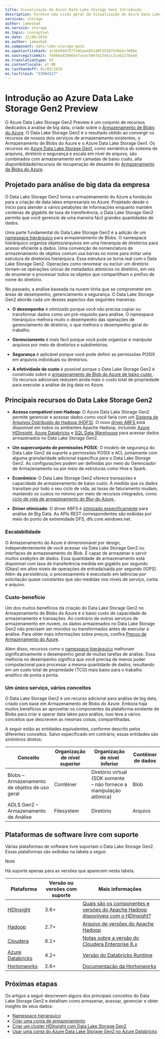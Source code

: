```yaml
---
title: Visualização do Azure Data Lake Storage Gen2 Introdução
description: Fornece uma visão geral da Visualização do Azure Data Lake Storage Gen2
services: storage
author: jamesbak
ms.service: storage
ms.topic: conceptual
ms.date: 12/06/2018
ms.author: jamesbak
ms.component: data-lake-storage-gen2
ms.openlocfilehash: ac36499475ffe02ae4d5140f35507530e6cf089e
ms.sourcegitcommit: fd488a828465e7acec50e7a134e1c2cab117bee8
ms.translationtype: HT
ms.contentlocale: pt-BR
ms.lasthandoff: 01/03/2019
ms.locfileid: "53994327"
---
```

# <a name="introduction-to-azure-data-lake-storage-gen2-preview"></a>Introdução ao Azure Data Lake Storage Gen2 Preview

O Azure Data Lake Storage Gen2 Preview é um conjunto de recursos dedicados à análise de big data, criado sobre o [Armazenamento de Blobs do Azure](storage-blobs-introduction.md). O Data Lake Storage Gen2 é o resultado obtido ao convergir os recursos de nossos dois serviços de armazenamento existentes, o Armazenamento de Blobs do Azure e o Azure Data Lake Storage Gen1. Os recursos do [Azure Data Lake Storage Gen1](https://docs.microsoft.com/azure/data-lake-store/index), como semântica do sistema de arquivos, diretório e segurança e escala em nível de arquivo, são combinados com armazenamento em camadas de baixo custo, alta disponibilidade/recursos de recuperação de desastre do [Armazenamento de Blobs do Azure](storage-blobs-introduction.md).

## <a name="designed-for-enterprise-big-data-analytics"></a>Projetado para análise de big data da empresa

O Data Lake Storage Gen2 torna o armazenamento do Azure a fundação para a criação de data lakes empresariais no Azure. Projetado desde o início para atender a vários petabytes de informações enquanto mantém centenas de gigabits de taxa de transferência, o Data Lake Storage Gen2 permite que você gerencie de uma maneira fácil grandes quantidades de dados.

Uma parte fundamental do Data Lake Storage Gen2 é a adição de um [namespace hierárquico](data-lake-storage-namespace.md) para armazenamento de Blobs. O namespace hierárquico organiza objetos/arquivos em uma hierarquia de diretórios para acesso eficiente a dados. Uma convenção de nomenclatura de armazenamento de objetos comum usa barras no nome para imitar uma estrutura de diretórios hierárquica. Essa estrutura se torna real com o Data Lake Storage Gen2. Operações como renomear ou excluir um diretório tornam-se operações únicas de metadados atômicos no diretório, em vez de enumerar e processar todos os objetos que compartilham o prefixo de nome do diretório.

No passado, a análise baseada na nuvem tinha que se comprometer em áreas de desempenho, gerenciamento e segurança. O Data Lake Storage Gen2 aborda cada um desses aspectos das seguintes maneiras:

-   **O desempenho** é otimizado porque você não precisa copiar ou transformar dados como um pré-requisito para análise. O namespace hierárquico melhora muito o desempenho das operações de gerenciamento de diretório, o que melhora o desempenho geral do trabalho.

-   **Gerenciamento** é mais fácil porque você pode organizar e manipular arquivos por meio de diretórios e subdiretórios.

-   **Segurança** é aplicável porque você pode definir as permissões POSIX em arquivos individuais ou diretórios.

-   **A efetividade de custo** é possível porque o Data Lake Storage Gen2 é construído sobre o [ armazenamento de Blob do Azure de baixo custo ](storage-blobs-introduction.md). Os recursos adicionais reduzem ainda mais o custo total de propriedade para executar a análise de big data no Azure.

## <a name="key-features-of-data-lake-storage-gen2"></a>Principais recursos do Data Lake Storage Gen2

-   **Acesso compatível com Hadoop**: O Azure Data Lake Storage Gen2 permite gerenciar e acessar dados como você faria com um [Sistema de Arquivos Distribuído do Hadoop (HDFS)](http://hadoop.apache.org/docs/current/hadoop-project-dist/hadoop-hdfs/HdfsDesign.html). O novo [driver ABFS ](data-lake-storage-abfs-driver.md) está disponível em todos os ambientes Apache Hadoop, incluindo [Azure HDInsight](https://docs.microsoft.com/azure/hdinsight/index)*,* [Azure Databricks](https://docs.microsoft.com/azure/azure-databricks/index) e [SQL Data Warehouse](https://docs.microsoft.com/azure/sql-data-warehouse/) para acessar dados armazenados no Data Lake Storage Gen2.

-   **Um superconjunto de permissões POSIX**: O modelo de segurança do Data Lake Gen2 dá suporte a permissões POSIX e ACL juntamente com alguma granularidade adicional específica para o Data Lake Storage Gen2. As configurações podem ser definidas por meio do Gerenciador de Armazenamento ou por meio de estruturas como Hive e Spark.

-   **Econômico**: O Data Lake Storage Gen2 oferece transações e capacidade de armazenamento de baixo custo. À medida que os dados transitam por todo o seu ciclo de vida, as taxas de faturamento mudam, mantendo os custos no mínimo por meio de recursos integrados, como [ ciclo de vida de armazenamento do Blur do Azure ](storage-lifecycle-management-concepts.md).

-   **Driver otimizado**: O driver ABFS é [otimizado especificamente](data-lake-storage-abfs-driver.md) para análise de Big Data. As APIs REST correspondentes são exibidas por meio do ponto de extremidade DFS, dfs.core.windows.net.

### <a name="scalability"></a>Escalabilidade

O Armazenamento do Azure é dimensionável por design, independentemente de você acessar via Data Lake Storage Gen2 ou interfaces de armazenamento do Blob. É capaz de armazenar e servir *muitos exabytes de dados*. Essa quantidade de armazenamento está disponível com taxa de transferência medida em gigabits por segundo (Gbps) em altos níveis de operações de entrada/saída por segundo (IOPS). Além da persistência, o processamento é executado em latências por solicitação quase constantes que são medidas nos níveis de serviço, conta e arquivo.

### <a name="cost-effectiveness"></a>Custo-benefício

Um dos muitos benefícios da criação do Data Lake Storage Gen2 no Armazenamento de Blobs do Azure é o baixo custo de capacidade de armazenamento e transações. Ao contrário de outros serviços de armazenamento em nuvem, os dados armazenados no Data Lake Storage Gen2 não precisam ser movidos ou transformados antes de executar a análise. Para obter mais informações sobre preços, confira [Preços de Armazenamento do Azure]((https://azure.microsoft.com/pricing/details/storage)).

Além disso, recursos como o [namespace hierárquico](data-lake-storage-namespace.md) melhoram significativamente o desempenho geral de muitas tarefas de análise. Essa melhoria no desempenho significa que você precisa de menos poder computacional para processar a mesma quantidade de dados, resultando em um custo total de propriedade (TCO) mais baixo para o trabalho analítico de ponta a ponta.

### <a name="one-service-multiple-concepts"></a>Um único serviço, vários conceitos

O Data Lake Storage Gen2 é um recurso adicional para análise de big data, criado com base em Armazenamento de Blobs do Azure. Embora haja muitos benefícios ao aproveitar os componentes da plataforma existente de Blobs para criar e operar data lakes para análise, isso leva a vários conceitos que descrevem as mesmas coisas, compartilhadas.

A seguir estão as entidades equivalentes, conforme descrito pelos diferentes conceitos. Salvo especificado em contrário, essas entidades são sinônimos diretos:

| Conceito                                | Organização de nível superior | Organização de nível inferior                                            | Contêiner de dados |
|----------------------------------------|------------------------|---------------------------------------------------------------------|----------------|
| Blobs – Armazenamento de objetos de uso geral | Contêiner              | Diretório virtual (SDK somente – não fornece a manipulação atômica) | Blob           |
| ADLS Gen2 – Armazenamento de Análise          | Filesystem             | Diretório                                                           | Arquivo           |

## <a name="supported-open-source-platforms"></a>Plataformas de software livre com suporte

Várias plataformas de software livre suportam o Data Lake Storage Gen2. Essas plataformas são exibidas na tabela a seguir.

> [!NOTE]
> Há suporte apenas para as versões que aparecem nesta tabela.

| Plataforma |  Versão ou versões com suporte | Mais informações |
| --- | --- | --- |
| [HDInsight](https://azure.microsoft.com/services/hdinsight/) | 3.6+ | [Quais são os componentes e versões do Apache Hadoop disponíveis com o HDInsight?](https://docs.microsoft.com/azure/hdinsight/hdinsight-component-versioning?toc=%2Fen-us%2Fazure%2Fhdinsight%2Fstorm%2FTOC.json&bc=%2Fen-us%2Fazure%2Fbread%2Ftoc.json)
| [Hadoop](https://hadoop.apache.org/) | 2.7+ | [Arquivo de versões do Apache Hadoop](https://hadoop.apache.org/release.html) |
| [Cloudera](https://www.cloudera.com/) | 6.1+ | [Notas sobre a versão do Cloudera Enterprise 6.x](https://www.cloudera.com/documentation/enterprise/6/release-notes/topics/rg_cdh_6_release_notes.html) |
| [Azure Databricks](https://azure.microsoft.com/services/databricks/) | 4.2+ | [Versão do Databricks Runtime](https://docs.databricks.com/release-notes/runtime/databricks-runtime-ver.html) |
|[Hortonworks](https://hortonworks.com/)| 2.6+ | [Documentação da Hortonworks](https://docs.hortonworks.com/) |

## <a name="next-steps"></a>Próximas etapas

Os artigos a seguir descrevem alguns dos principais conceitos do Data Lake Storage Gen2 e detalham como armazenar, acessar, gerenciar e obter insights de seus dados:

-   [Namespace hierárquico](data-lake-storage-namespace.md)
-   [Criar uma conta de armazenamento](data-lake-storage-quickstart-create-account.md)
-   [Criar um cluster HDInsight com Data Lake Storage Gen2](data-lake-storage-quickstart-create-connect-hdi-cluster.md)
-   [Usar uma conta do Azure Data Lake Storage Gen2 no Azure Databricks](data-lake-storage-quickstart-create-databricks-account.md)
